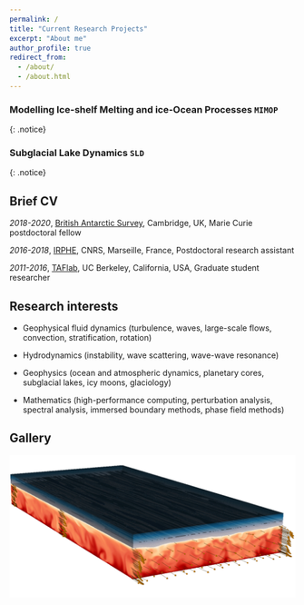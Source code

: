 ```yaml
---
permalink: /
title: "Current Research Projects"
excerpt: "About me"
author_profile: true
redirect_from: 
  - /about/
  - /about.html
---
```


### Modelling Ice-shelf Melting and ice-Ocean Processes `MIMOP` 
{: .notice} 

### Subglacial Lake Dynamics `SLD` 
{: .notice} 

Brief CV
------
*2018-2020*, [British Antarctic Survey](https://www.bas.ac.uk/for-staff/), Cambridge, UK, Marie Curie postdoctoral fellow

*2016-2018*, [IRPHE](https://irphe.univ-amu.fr/en), CNRS, Marseille, France, Postdoctoral research assistant

*2011-2016*, [TAFlab](https://taflab.berkeley.edu/), UC Berkeley, California, USA, Graduate student researcher

Research interests
------
* Geophysical fluid dynamics (turbulence, waves, large-scale flows, convection, stratification, rotation)

* Hydrodynamics (instability, wave scattering, wave-wave resonance)

* Geophysics (ocean and atmospheric dynamics, planetary cores, subglacial lakes, icy moons, glaciology)

* Mathematics (high-performance computing, perturbation analysis, spectral analysis, immersed boundary methods, phase field methods)

Gallery
------

![Graphical abstract of our last paper](/images/graphical_abstract.jpg)

